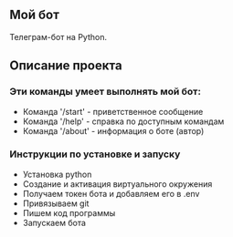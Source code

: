 ## Мой бот

Телеграм-бот на Python.

## Описание проекта
### Эти команды умеет выполнять мой бот:
- Команда '/start' - приветственное сообщение
- Команда '/help' - справка по доступным командам
- Команда '/about' - информация о боте (автор)

### Инструкции по установке и запуску
- Установка python
- Создание и активация виртуального окружения
- Получаем токен бота и добавляем его в .env
- Привязываем git
- Пишем код программы
- Запускаем бота
